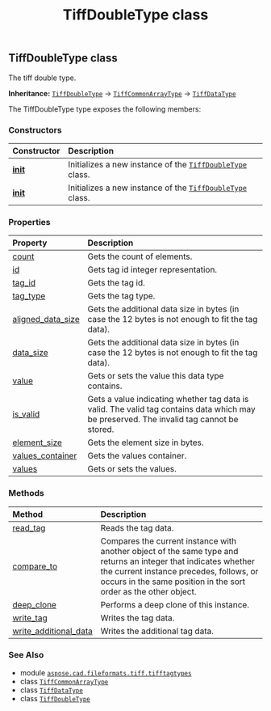 ﻿---
title: TiffDoubleType class
second_title: Aspose.CAD for Python via .NET API References
description: 
type: docs
weight: 40
url: /python-net/aspose.cad.fileformats.tiff.tifftagtypes/tiffdoubletype/
is_root: false
---

## TiffDoubleType class

The tiff double type.



**Inheritance:** [`TiffDoubleType`](/cad/python-net/aspose.cad.fileformats.tiff.tifftagtypes/tiffdoubletype) → 
[`TiffCommonArrayType`](/cad/python-net/aspose.cad.fileformats.tiff.tifftagtypes/tiffcommonarraytype) → 
[`TiffDataType`](/cad/python-net/aspose.cad.fileformats.tiff/tiffdatatype)



The TiffDoubleType type exposes the following members:

### Constructors
| Constructor | Description |
| :- | :- |
| [__init__](/cad/python-net/aspose.cad.fileformats.tiff.tifftagtypes/tiffdoubletype/__init__/#aspose.cad.fileformats.tiff.enums.TiffTags) | Initializes a new instance of the [`TiffDoubleType`](/cad/python-net/aspose.cad.fileformats.tiff.tifftagtypes/tiffdoubletype) class. |
| [__init__](/cad/python-net/aspose.cad.fileformats.tiff.tifftagtypes/tiffdoubletype/__init__/#int) | Initializes a new instance of the [`TiffDoubleType`](/cad/python-net/aspose.cad.fileformats.tiff.tifftagtypes/tiffdoubletype) class. |


### Properties
| Property | Description |
| :- | :- |
| [count](/cad/python-net/aspose.cad.fileformats.tiff.tifftagtypes/tiffdoubletype/count) | Gets the count of elements. |
| [id](/cad/python-net/aspose.cad.fileformats.tiff.tifftagtypes/tiffdoubletype/id) | Gets tag id integer representation. |
| [tag_id](/cad/python-net/aspose.cad.fileformats.tiff.tifftagtypes/tiffdoubletype/tag_id) | Gets the tag id. |
| [tag_type](/cad/python-net/aspose.cad.fileformats.tiff.tifftagtypes/tiffdoubletype/tag_type) | Gets the tag type. |
| [aligned_data_size](/cad/python-net/aspose.cad.fileformats.tiff.tifftagtypes/tiffdoubletype/aligned_data_size) | Gets the additional data size in bytes (in case the 12 bytes is not enough to fit the tag data). |
| [data_size](/cad/python-net/aspose.cad.fileformats.tiff.tifftagtypes/tiffdoubletype/data_size) | Gets the additional data size in bytes (in case the 12 bytes is not enough to fit the tag data). |
| [value](/cad/python-net/aspose.cad.fileformats.tiff.tifftagtypes/tiffdoubletype/value) | Gets or sets the value this data type contains. |
| [is_valid](/cad/python-net/aspose.cad.fileformats.tiff.tifftagtypes/tiffdoubletype/is_valid) | Gets a value indicating whether tag data is valid. The valid tag contains data which may be preserved. The invalid tag cannot be stored. |
| [element_size](/cad/python-net/aspose.cad.fileformats.tiff.tifftagtypes/tiffdoubletype/element_size) | Gets the element size in bytes. |
| [values_container](/cad/python-net/aspose.cad.fileformats.tiff.tifftagtypes/tiffdoubletype/values_container) | Gets the values container. |
| [values](/cad/python-net/aspose.cad.fileformats.tiff.tifftagtypes/tiffdoubletype/values) | Gets or sets the values. |


### Methods
| Method | Description |
| :- | :- |
| [read_tag](/cad/python-net/aspose.cad.fileformats.tiff.tifftagtypes/tiffdoubletype/read_tag/#aspose.cad.fileformats.tiff.filemanagement.TiffStreamReader-int) | Reads the tag data. |
| [compare_to](/cad/python-net/aspose.cad.fileformats.tiff.tifftagtypes/tiffdoubletype/compare_to/#any) | Compares the current instance with another object of the same type and returns an integer that indicates whether the current instance precedes, follows, or occurs in the same position in the sort order as the other object. |
| [deep_clone](/cad/python-net/aspose.cad.fileformats.tiff.tifftagtypes/tiffdoubletype/deep_clone/#) | Performs a deep clone of this instance. |
| [write_tag](/cad/python-net/aspose.cad.fileformats.tiff.tifftagtypes/tiffdoubletype/write_tag/#aspose.cad.fileformats.tiff.filemanagement.TiffStreamWriter-int) | Writes the tag data. |
| [write_additional_data](/cad/python-net/aspose.cad.fileformats.tiff.tifftagtypes/tiffdoubletype/write_additional_data/#aspose.cad.fileformats.tiff.filemanagement.TiffStreamWriter) | Writes the additional tag data. |



### See Also
* module [`aspose.cad.fileformats.tiff.tifftagtypes`](..)
* class [`TiffCommonArrayType`](/cad/python-net/aspose.cad.fileformats.tiff.tifftagtypes/tiffcommonarraytype)
* class [`TiffDataType`](/cad/python-net/aspose.cad.fileformats.tiff/tiffdatatype)
* class [`TiffDoubleType`](/cad/python-net/aspose.cad.fileformats.tiff.tifftagtypes/tiffdoubletype)
